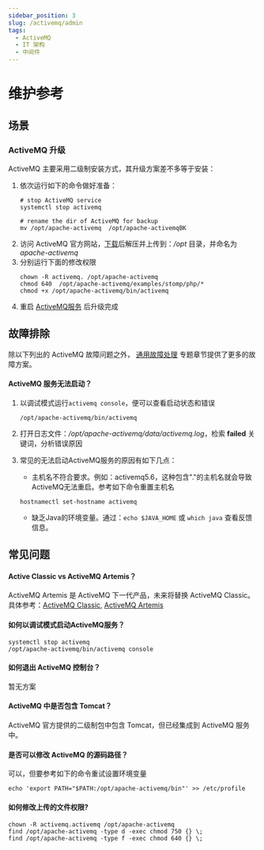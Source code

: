 ```yaml
---
sidebar_position: 3
slug: /activemq/admin
tags:
  - ActiveMQ 
  - IT 架构
  - 中间件
---
```


# 维护参考

## 场景

### ActiveMQ 升级

ActiveMQ 主要采用二级制安装方式，其升级方案差不多等于安装：

1. 依次运行如下的命令做好准备：
   ```
   # stop ActiveMQ service
   systemctl stop activemq

   # rename the dir of ActiveMQ for backup
   mv /opt/apache-activemq  /opt/apache-activemqBK
   ```
2. 访问 ActiveMQ 官方网站，[下载](http://activemq.apache.org/components/classic/download/)后解压并上传到：*/opt* 目录，并命名为 *apache-activemq*
3. 分别运行下面的修改权限
   ```
   chown -R activemq. /opt/apache-activemq
   chmod 640  /opt/apache-activemq/examples/stomp/php/*
   chmod +x /opt/apache-activemq/bin/activemq
   ```
4. 重启 [ActiveMQ服务](../activemq#service) 后升级完成

## 故障排除

除以下列出的 ActiveMQ 故障问题之外， [通用故障处理](../troubleshoot) 专题章节提供了更多的故障方案。 

#### ActiveMQ 服务无法启动？

1. 以调试模式运行`activemq console`，便可以查看启动状态和错误
   ```
   /opt/apache-activemq/bin/activemq
   ```
2. 打开日志文件：*/opt/apache-activemq/data/activemq.log*，检索 **failed** 关键词，分析错误原因

3. 常见的无法启动ActiveMQ服务的原因有如下几点：

   * 主机名不符合要求。例如：activemq5.6，这种包含"."的主机名就会导致ActiveMQ无法重启。参考如下命令重置主机名
   ```
   hostnamectl set-hostname activemq
   ```
   * 缺乏Java的环境变量。通过：`echo $JAVA_HOME` 或 `which java` 查看反馈信息。

## 常见问题

#### Active Classic vs ActiveMQ Artemis？

ActiveMQ Artemis 是 ActiveMQ 下一代产品，未来将替换 ActiveMQ Classic。 具体参考：[ActiveMQ Classic](https://activemq.apache.org/getting-started), [ActiveMQ Artemis](https://activemq.apache.org/components/artemis/documentation/)

#### 如何以调试模式启动ActiveMQ服务？

```
systemctl stop activemq
/opt/apache-activemq/bin/activemq console
```
#### 如何退出 ActiveMQ 控制台？

暂无方案

#### ActiveMQ 中是否包含 Tomcat？

ActiveMQ 官方提供的二级制包中包含 Tomcat，但已经集成到 ActiveMQ 服务中。

#### 是否可以修改 ActiveMQ 的源码路径？

可以，但要参考如下的命令重试设置环境变量
```
echo 'export PATH="$PATH:/opt/apache-activemq/bin"' >> /etc/profile
```

#### 如何修改上传的文件权限?

```shell
chown -R activemq.activemq /opt/apache-activemq
find /opt/apache-activemq -type d -exec chmod 750 {} \;
find /opt/apache-activemq -type f -exec chmod 640 {} \;
```
